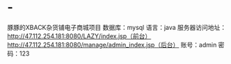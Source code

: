 # -
豚豚的XBACK杂货铺电子商城项目
数据库：mysql
语言：java 
服务器访问地址：http://47.112.254.181:8080/LAZY/index.jsp（前台）
                     http://47.112.254.181:8080/manage/admin_index.jsp（后台）
 账号：admin  密码：123
